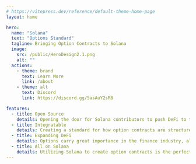 ```yaml
---
# https://vitepress.dev/reference/default-theme-home-page
layout: home

hero:
  name: "Solana"
  text: "Options Standard"
  tagline: Bringing Option Contracts to Solana
  image:
    src: /public/HeroDesign2.1.png
    alt: ""
  actions:
    - theme: brand
      text: Learn More
      link: /about
    - theme: alt
      text: Discord
      link: https://discord.gg/5asAuY2sR8

features:
  - title: Open Source
    details: Opening the door for Solana contributors to push DeFi to the next level.
  - title: Integratable
    details: Creating a standard for how option contracts are structured, allows users to implement financial derivatives into their projects.
  - title: Expanding DeFi
    details: Options carry great importance in the finance industry, allowing traders to hedge against positions, and employers to incentivize employees.
  - title: All on Solana
    details: Utilizing Solana to create option contracts is the perfect blockchain due to its speed, scalability, and efficiency. 
---
```

